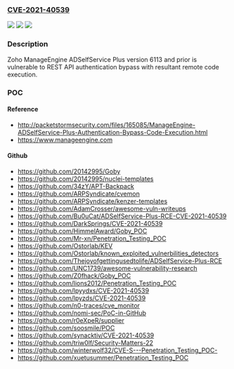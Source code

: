 ### [CVE-2021-40539](https://cve.mitre.org/cgi-bin/cvename.cgi?name=CVE-2021-40539)
![](https://img.shields.io/static/v1?label=Product&message=n%2Fa&color=blue)
![](https://img.shields.io/static/v1?label=Version&message=n%2Fa&color=blue)
![](https://img.shields.io/static/v1?label=Vulnerability&message=n%2Fa&color=brighgreen)

### Description

Zoho ManageEngine ADSelfService Plus version 6113 and prior is vulnerable to REST API authentication bypass with resultant remote code execution.

### POC

#### Reference
- http://packetstormsecurity.com/files/165085/ManageEngine-ADSelfService-Plus-Authentication-Bypass-Code-Execution.html
- https://www.manageengine.com

#### Github
- https://github.com/20142995/Goby
- https://github.com/20142995/nuclei-templates
- https://github.com/34zY/APT-Backpack
- https://github.com/ARPSyndicate/cvemon
- https://github.com/ARPSyndicate/kenzer-templates
- https://github.com/AdamCrosser/awesome-vuln-writeups
- https://github.com/Bu0uCat/ADSelfService-Plus-RCE-CVE-2021-40539
- https://github.com/DarkSprings/CVE-2021-40539
- https://github.com/HimmelAward/Goby_POC
- https://github.com/Mr-xn/Penetration_Testing_POC
- https://github.com/Ostorlab/KEV
- https://github.com/Ostorlab/known_exploited_vulnerbilities_detectors
- https://github.com/Thejoyofgettingusedtolife/ADSelfService-Plus-RCE
- https://github.com/UNC1739/awesome-vulnerability-research
- https://github.com/Z0fhack/Goby_POC
- https://github.com/lions2012/Penetration_Testing_POC
- https://github.com/lpyydxs/CVE-2021-40539
- https://github.com/lpyzds/CVE-2021-40539
- https://github.com/n0-traces/cve_monitor
- https://github.com/nomi-sec/PoC-in-GitHub
- https://github.com/r0eXpeR/supplier
- https://github.com/soosmile/POC
- https://github.com/synacktiv/CVE-2021-40539
- https://github.com/triw0lf/Security-Matters-22
- https://github.com/winterwolf32/CVE-S---Penetration_Testing_POC-
- https://github.com/xuetusummer/Penetration_Testing_POC


